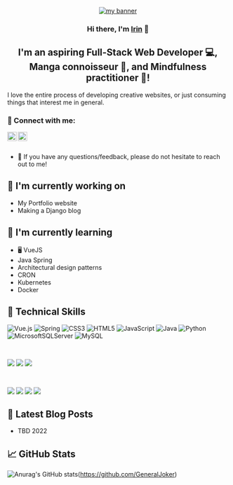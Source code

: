 <p align="center">
  <a href="https://www.yushi.dev/" target="_blank" rel="noreferrer"><img src="https://preview.redd.it/zg5un6p4b3j51.png?auto=webp&s=506ea6566d61a5e065e1ecd630a613ed4b795f94" alt="my banner"></a>
</p>

<h3 align="center">
Hi there, I'm <!--Include Portfolio site in #--><a href="#" target="_blank" rel="noreferrer">Irin</a> 👋
</h3>

<h2 align="center">
I'm an aspiring Full-Stack Web Developer 💻, Manga connoisseur 📘, and Mindfulness practitioner 🧘!
</h2> 

I love the entire process of developing creative websites, or just consuming things that interest me in general.

### 🤝 Connect with me:

<a href="https://www.linkedin.com/in/irin-nor-5aab70189/"><img align="left" src="https://raw.githubusercontent.com/yushi1007/yushi1007/main/images/linkedin.svg" alt="Yu Shi | LinkedIn" width="21px"/></a>
<a href="https://www.instagram.com/greatgeneraloftheheavens/"><img align="left" src="https://raw.githubusercontent.com/yushi1007/yushi1007/main/images/instagram.svg" alt="Yu Shi | Instagram" width="21px"/></a>

</br>

</br>

- 💬 If you have any questions/feedback, please do not hesitate to reach out to me!


## 🔭 I'm currently working on

- My Portfolio website
- Making a Django blog

## 🌱 I'm currently learning

- 🖥️ VueJS
- Java Spring
- Architectural design patterns
- CRON
- Kubernetes
- Docker 

## 💼 Technical Skills

![Vue.js](https://img.shields.io/badge/vuejs-%2335495e.svg?style=for-the-badge&logo=vuedotjs&logoColor=%234FC08D)
![Spring](https://img.shields.io/badge/spring-%236DB33F.svg?style=for-the-badge&logo=spring&logoColor=white)
![CSS3](https://img.shields.io/badge/css3-%231572B6.svg?style=for-the-badge&logo=css3&logoColor=white)
![HTML5](https://img.shields.io/badge/html5-%23E34F26.svg?style=for-the-badge&logo=html5&logoColor=white)
![JavaScript](https://img.shields.io/badge/javascript-%23323330.svg?style=for-the-badge&logo=javascript&logoColor=%23F7DF1E)
![Java](https://img.shields.io/badge/java-%23ED8B00.svg?style=for-the-badge&logo=java&logoColor=white)
![Python](https://img.shields.io/badge/python-3670A0?style=for-the-badge&logo=python&logoColor=ffdd54)
![MicrosoftSQLServer](https://img.shields.io/badge/Microsoft%20SQL%20Sever-CC2927?style=for-the-badge&logo=microsoft%20sql%20server&logoColor=white)
![MySQL](https://img.shields.io/badge/mysql-%2300f.svg?style=for-the-badge&logo=mysql&logoColor=white)

</br>

![](https://img.shields.io/badge/Style-Bootstrap-informational?style=flat&logo=Bootstrap&color=7952B3)
![](https://img.shields.io/badge/Style-CSS3-informational?style=flat&logo=CSS3&color=1572B6)
![](https://img.shields.io/badge/Style-styled--components-informational?style=flat&logo=styled-components&color=DB7093)


</br>

![](https://img.shields.io/badge/Tools-NPM-informational?style=flat&logo=NPM&color=CB3837)
![](https://img.shields.io/badge/Tools-Heroku-informational?style=flat&logo=Heroku&color=430098)
![](https://img.shields.io/badge/Tools-Git-informational?style=flat&logo=Git&color=F05032)
![](https://img.shields.io/badge/Tools-GitHub-informational?style=flat&logo=GitHub&color=181717)

## 📝 Latest Blog Posts

- TBD 2022

## 📈 GitHub Stats 

![Anurag's GitHub stats](https://github-readme-stats.vercel.app/api?username=anuraghazra&theme=nightowl&show_icons=true)(https://github.com/GeneralJoker)
